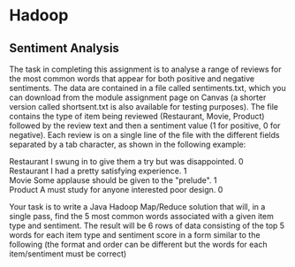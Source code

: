 # Hadoop


## Sentiment Analysis

The task in completing this assignment is to analyse a range of reviews for the most common words
that appear for both positive and negative sentiments. The data are contained in a file called
sentiments.txt, which you can download from the module assignment page on Canvas (a shorter
version called shortsent.txt is also available for testing purposes). The file contains the type of item
being reviewed (Restaurant, Movie, Product) followed by the review text and then a sentiment value
(1 for positive, 0 for negative). Each review is on a single line of the file with the different fields
separated by a tab character, as shown in the following example:

Restaurant I swung in to give them a try but was disappointed. 0 <br/>
Restaurant I had a pretty satisfying experience. 1 <br/>
Movie Some applause should be given to the "prelude". 1 <br/>
Product A must study for anyone interested poor design. 0 <br/>

Your task is to write a Java Hadoop Map/Reduce solution that will, in a single pass, find the 5 most
common words associated with a given item type and sentiment. The result will be 6 rows of data
consisting of the top 5 words for each item type and sentiment score in a form similar to the
following (the format and order can be different but the words for each item/sentiment must be
correct)
